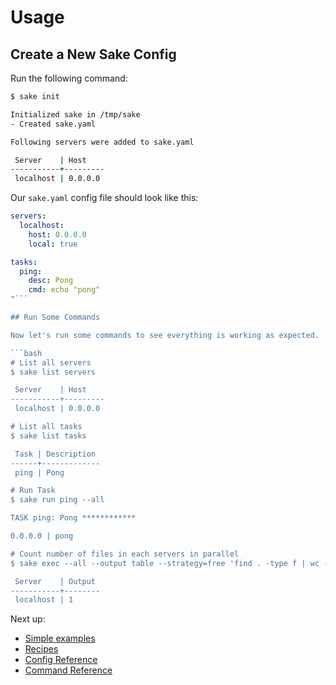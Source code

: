 # Usage

## Create a New Sake Config

Run the following command:

```bash
$ sake init

Initialized sake in /tmp/sake
- Created sake.yaml

Following servers were added to sake.yaml

 Server    | Host
-----------+---------
 localhost | 0.0.0.0
```

Our `sake.yaml` config file should look like this:

```yaml title=sake.yaml
servers:
  localhost:
    host: 0.0.0.0
    local: true

tasks:
  ping:
    desc: Pong
    cmd: echo "pong"
"```

## Run Some Commands

Now let's run some commands to see everything is working as expected.

```bash
# List all servers
$ sake list servers

 Server    | Host
-----------+---------
 localhost | 0.0.0.0

# List all tasks
$ sake list tasks

 Task | Description
------+-------------
 ping | Pong

# Run Task
$ sake run ping --all

TASK ping: Pong ************

0.0.0.0 | pong

# Count number of files in each servers in parallel
$ sake exec --all --output table --strategy=free 'find . -type f | wc -l'

 Server    | Output
-----------+--------
 localhost | 1
```

Next up:

- [Simple examples](/examples)
- [Recipes](/recipes)
- [Config Reference](/config-reference)
- [Command Reference](/command-reference)
